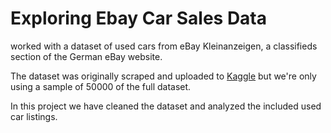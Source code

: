 # Exploring Ebay Car Sales Data

worked with a dataset of used cars from eBay Kleinanzeigen, a classifieds section of the German eBay website.

The dataset was originally scraped and uploaded to [Kaggle](https://www.kaggle.com/orgesleka/used-cars-database/data) but we're only using a sample of 50000 of the full dataset.

In this project we have cleaned the dataset and analyzed the included used car listings.
